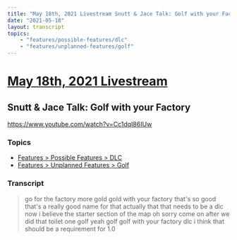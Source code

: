 ```yaml
---
title: "May 18th, 2021 Livestream Snutt & Jace Talk: Golf with your Factory"
date: "2021-05-18"
layout: transcript
topics:
    - "features/possible-features/dlc"
    - "features/unplanned-features/golf"
---
```

# [May 18th, 2021 Livestream](../2021-05-18.md)
## Snutt & Jace Talk: Golf with your Factory
https://www.youtube.com/watch?v=Cc1dqI86IUw

### Topics
* [Features > Possible Features > DLC](../topics/features/possible-features/dlc.md)
* [Features > Unplanned Features > Golf](../topics/features/unplanned-features/golf.md)

### Transcript

> go for the factory more gold gold with your factory that's so good that's a really good name for that actually that that needs to be a dlc now i believe the starter section of the map oh sorry come on after we did that toilet one golf yeah golf golf with your factory dlc i think that should be a requirement for 1.0
